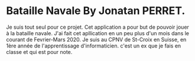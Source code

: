 # Bataille Navale By Jonatan PERRET.
Je suis tout seul pour ce projet.
Cet application a pour but de pouvoir jouer à la bataille navale.
J'ai fait cet apllication en un peu plus d'un mois dans le courant de Fevrier-Mars 2020.
Je suis au CPNV de St-Croix en Suisse, en 1ère année de l'apprentissage d'informaticien.
c'est un ex que je fais en classe et qui est pour note.
